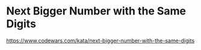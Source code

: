 # Next Bigger Number with the Same Digits

https://www.codewars.com/kata/next-bigger-number-with-the-same-digits